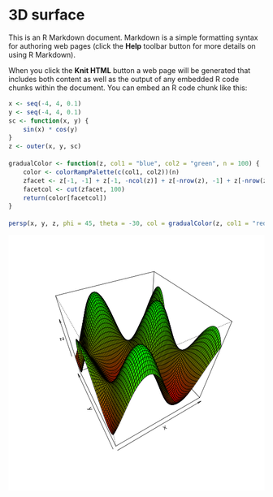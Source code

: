 3D surface
========================================================

This is an R Markdown document. Markdown is a simple formatting syntax for authoring web pages (click the **Help** toolbar button for more details on using R Markdown).

When you click the **Knit HTML** button a web page will be generated that includes both content as well as the output of any embedded R code chunks within the document. You can embed an R code chunk like this:


```r
x <- seq(-4, 4, 0.1)
y <- seq(-4, 4, 0.1)
sc <- function(x, y) {
    sin(x) * cos(y)
}
z <- outer(x, y, sc)

gradualColor <- function(z, col1 = "blue", col2 = "green", n = 100) {
    color <- colorRampPalette(c(col1, col2))(n)
    zfacet <- z[-1, -1] + z[-1, -ncol(z)] + z[-nrow(z), -1] + z[-nrow(z), -ncol(z)]
    facetcol <- cut(zfacet, 100)
    return(color[facetcol])
}

persp(x, y, z, phi = 45, theta = -30, col = gradualColor(z, col1 = "red"))
```

![plot of chunk unnamed-chunk-1](figure/unnamed-chunk-1.png) 

